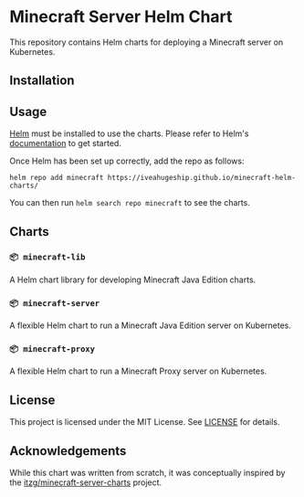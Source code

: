 # Minecraft Server Helm Chart

This repository contains Helm charts for deploying a Minecraft server on Kubernetes.

## Installation

## Usage

[Helm](https://helm.sh) must be installed to use the charts. Please refer to Helm's [documentation](https://helm.sh/docs) to get started.

Once Helm has been set up correctly, add the repo as follows:

```
helm repo add minecraft https://iveahugeship.github.io/minecraft-helm-charts/
```

You can then run `helm search repo minecraft` to see the charts.

## Charts

### `📦 minecraft-lib`

A Helm chart library for developing Minecraft Java Edition charts.

### `📦 minecraft-server`

A flexible Helm chart to run a Minecraft Java Edition server on Kubernetes.

### `📦 minecraft-proxy`

A flexible Helm chart to run a Minecraft Proxy server on Kubernetes.

## License

This project is licensed under the MIT License. See [LICENSE](./LICENSE.md) for details.

## Acknowledgements

While this chart was written from scratch, it was conceptually inspired by the [itzg/minecraft-server-charts](https://github.com/itzg/minecraft-server-charts) project.
